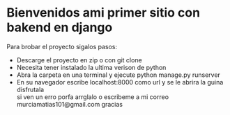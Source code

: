 <h1>Bienvenidos ami primer sitio con bakend en django</h1>
<p>Para brobar el proyecto sigalos pasos:</p>
<ul>
  <li>Descarge el proyecto en zip o con git clone</li>
  <li>Necesita tener instalado la ultima verison de python</li>
  <li>Abra la carpeta en una terminal y ejecute python manage.py runserver</li>
  <li>En su navegador escribe localhost:8000 como url y se le abrira la guina disfrutala <br> si ven un erro porfa arrglalo o escribeme a mi correo murciamatias101@gmail.com gracias</li>
